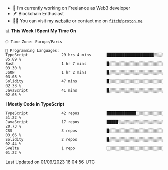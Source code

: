 - 🔭 I’m currently working on Freelance as Web3 developer
- 🪶 Blockchain Enthusiast
- 👨‍💻 You can visit my [website](https://f1tch.xyz) or contact me on [`f1tch@proton.me`](mailto:f1tch@proton.me)

<!--START_SECTION:waka-->
📊 **This Week I Spent My Time On** 

```text
🕑︎ Time Zone: Europe/Paris

💬 Programming Languages: 
TypeScript               29 hrs 4 mins       █████████████████████░░░░   85.89 % 
Bash                     1 hr 7 mins         █░░░░░░░░░░░░░░░░░░░░░░░░   03.30 % 
JSON                     1 hr 2 mins         █░░░░░░░░░░░░░░░░░░░░░░░░   03.08 % 
Solidity                 47 mins             █░░░░░░░░░░░░░░░░░░░░░░░░   02.33 % 
JavaScript               41 mins             █░░░░░░░░░░░░░░░░░░░░░░░░   02.05 % 
```

**I Mostly Code in TypeScript** 

```text
TypeScript               42 repos            █████████████░░░░░░░░░░░░   51.22 % 
JavaScript               17 repos            █████░░░░░░░░░░░░░░░░░░░░   20.73 % 
CSS                      3 repos             █░░░░░░░░░░░░░░░░░░░░░░░░   03.66 % 
Solidity                 2 repos             █░░░░░░░░░░░░░░░░░░░░░░░░   02.44 % 
Svelte                   1 repo              ░░░░░░░░░░░░░░░░░░░░░░░░░   01.22 % 
```




 Last Updated on 01/09/2023 16:04:56 UTC
<!--END_SECTION:waka-->

